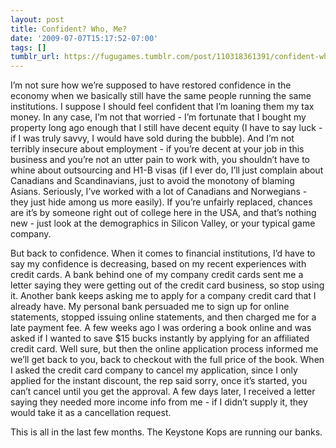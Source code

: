 ```yaml
---
layout: post
title: Confident? Who, Me?
date: '2009-07-07T15:17:52-07:00'
tags: []
tumblr_url: https://fugugames.tumblr.com/post/110318361391/confident-who-me
---
```

I’m not sure how we’re supposed to have restored confidence in the economy when we basically still have the same people running the same institutions. I suppose I should feel confident that I’m loaning them my tax money. In any case, I’m not that worried - I’m fortunate that I bought my property long ago enough that I still have decent equity (I have to say luck - if I was truly savvy, I would have sold during the bubble). And I’m not terribly insecure about employment - if you’re decent at your job in this business and you’re not an utter pain to work with, you shouldn’t have to whine about outsourcing and H1-B visas (if I ever do, I’ll just complain about Canadians and Scandinavians, just to avoid the monotony of blaming Asians. Seriously, I’ve worked with a lot of Canadians and Norwegians - they just hide among us more easily). If you’re unfairly replaced, chances are it’s by someone right out of college here in the USA, and that’s nothing new - just look at the demographics in Silicon Valley, or your typical game company.

But back to confidence. When it comes to financial institutions, I’d have to say my confidence is decreasing, based on my recent experiences with credit cards. A bank behind one of my company credit cards sent me a letter saying they were getting out of the credit card business, so stop using it. Another bank keeps asking me to apply for a company credit card that I already have. My personal bank persuaded me to sign up for online statements, stopped issuing online statements, and then charged me for a late payment fee. A few weeks ago I was ordering a book online and was asked if I wanted to save $15 bucks instantly by applying for an affiliated credit card. Well sure, but then the online application process informed me we’ll get back to you, back to checkout with the full price of the book. When I asked the credit card company to cancel my application, since I only applied for the instant discount, the rep said sorry, once it’s started, you can’t cancel until you get the approval. A few days later, I received a letter saying they needed more income info from me - if I didn’t supply it, they would take it as a cancellation request.

This is all in the last few months. The Keystone Kops are running our banks.

